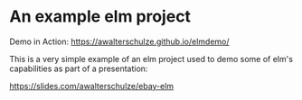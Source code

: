 # An example elm project

Demo in Action: https://awalterschulze.github.io/elmdemo/

This is a very simple example of an elm project used to demo some of elm's capabilities as part of a presentation:

https://slides.com/awalterschulze/ebay-elm
